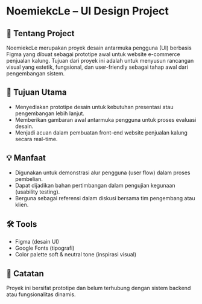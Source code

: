 # NoemiekcLe – UI Design Project

## 📌 Tentang Project

NoemiekcLe merupakan proyek desain antarmuka pengguna (UI) berbasis Figma yang dibuat sebagai prototipe awal untuk website e-commerce penjualan kalung. Tujuan dari proyek ini adalah untuk menyusun rancangan visual yang estetik, fungsional, dan user-friendly sebagai tahap awal dari pengembangan sistem.

## 🎯 Tujuan Utama

- Menyediakan prototipe desain untuk kebutuhan presentasi atau pengembangan lebih lanjut.
- Memberikan gambaran awal antarmuka pengguna untuk proses evaluasi desain.
- Menjadi acuan dalam pembuatan front-end website penjualan kalung secara real-time.

## 💡 Manfaat

- Digunakan untuk demonstrasi alur pengguna (user flow) dalam proses pembelian.
- Dapat dijadikan bahan pertimbangan dalam pengujian kegunaan (usability testing).
- Berguna sebagai referensi dalam diskusi bersama tim pengembang atau klien.

## 🛠 Tools

- Figma (desain UI)
- Google Fonts (tipografi)
- Color palette soft & neutral tone (inspirasi visual)

## 🚧 Catatan

Proyek ini bersifat prototipe dan belum terhubung dengan sistem backend atau fungsionalitas dinamis.
